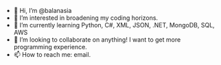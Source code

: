 - 👋 Hi, I’m @balanasia
- 👀 I’m interested in broadening my coding horizons.
- 🌱 I’m currently learning Python, C#, XML, JSON, .NET, MongoDB, SQL, AWS
- 💞️ I’m looking to collaborate on anything! I want to get more programming experience.
- 📫 How to reach me: email.

<!---
balanasia/balanasia is a ✨ special ✨ repository because its `README.md` (this file) appears on your GitHub profile.
You can click the Preview link to take a look at your changes.
--->
